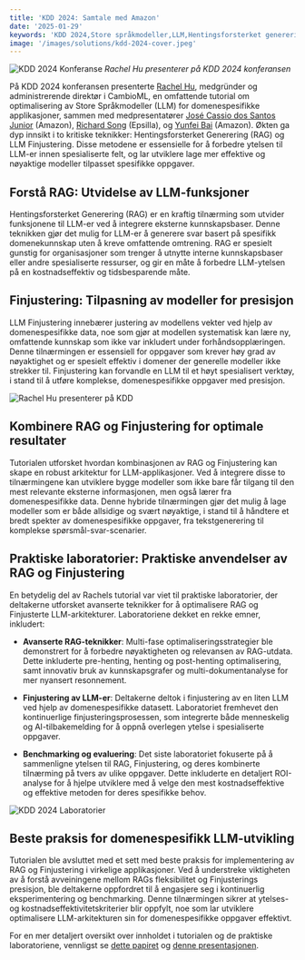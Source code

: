 ```yaml
---
title: 'KDD 2024: Samtale med Amazon'
date: '2025-01-29'
keywords: 'KDD 2024,Store språkmodeller,LLM,Hentingsforsterket generering,RAG,LLM finjustering,Amazon,domenespesifikk AI,maskinlæring,konferanse'
image: '/images/solutions/kdd-2024-cover.jpeg'
---
```


![KDD 2024 Konferanse](/images/solutions/kdd-2024-cover.jpeg)
_Rachel Hu presenterer på KDD 2024 konferansen_

På KDD 2024 konferansen presenterte [Rachel Hu](https://www.linkedin.com/in/rachelsonghu/), medgründer og administrerende direktør i CambioML, en omfattende tutorial om optimalisering av Store Språkmodeller (LLM) for domenespesifikke applikasjoner, sammen med medpresentatører [José Cassio dos Santos Junior](https://www.linkedin.com/in/jcassiojr/) (Amazon), [Richard Song](https://www.linkedin.com/in/renchu-richard-song-a4099247/) (Epsilla), og [Yunfei Bai](https://www.linkedin.com/in/yunfei-felix-bai-909b861/) (Amazon). Økten ga dyp innsikt i to kritiske teknikker: Hentingsforsterket Generering (RAG) og LLM Finjustering. Disse metodene er essensielle for å forbedre ytelsen til LLM-er innen spesialiserte felt, og lar utviklere lage mer effektive og nøyaktige modeller tilpasset spesifikke oppgaver.

## Forstå RAG: Utvidelse av LLM-funksjoner

Hentingsforsterket Generering (RAG) er en kraftig tilnærming som utvider funksjonene til LLM-er ved å integrere eksterne kunnskapsbaser. Denne teknikken gjør det mulig for LLM-er å generere svar basert på spesifikk domenekunnskap uten å kreve omfattende omtrening. RAG er spesielt gunstig for organisasjoner som trenger å utnytte interne kunnskapsbaser eller andre spesialiserte ressurser, og gir en måte å forbedre LLM-ytelsen på en kostnadseffektiv og tidsbesparende måte.

## Finjustering: Tilpasning av modeller for presisjon

LLM Finjustering innebærer justering av modellens vekter ved hjelp av domenespesifikke data, noe som gjør at modellen systematisk kan lære ny, omfattende kunnskap som ikke var inkludert under forhåndsopplæringen. Denne tilnærmingen er essensiell for oppgaver som krever høy grad av nøyaktighet og er spesielt effektiv i domener der generelle modeller ikke strekker til. Finjustering kan forvandle en LLM til et høyt spesialisert verktøy, i stand til å utføre komplekse, domenespesifikke oppgaver med presisjon.

![Rachel Hu presenterer på KDD](/images/solutions/kdd-2024-rachel.jpeg)

## Kombinere RAG og Finjustering for optimale resultater

Tutorialen utforsket hvordan kombinasjonen av RAG og Finjustering kan skape en robust arkitektur for LLM-applikasjoner. Ved å integrere disse to tilnærmingene kan utviklere bygge modeller som ikke bare får tilgang til den mest relevante eksterne informasjonen, men også lærer fra domenespesifikke data. Denne hybride tilnærmingen gjør det mulig å lage modeller som er både allsidige og svært nøyaktige, i stand til å håndtere et bredt spekter av domenespesifikke oppgaver, fra tekstgenerering til komplekse spørsmål-svar-scenarier.

## Praktiske laboratorier: Praktiske anvendelser av RAG og Finjustering

En betydelig del av Rachels tutorial var viet til praktiske laboratorier, der deltakerne utforsket avanserte teknikker for å optimalisere RAG og Finjusterte LLM-arkitekturer. Laboratoriene dekket en rekke emner, inkludert:

- **Avanserte RAG-teknikker**: Multi-fase optimaliseringsstrategier ble demonstrert for å forbedre nøyaktigheten og relevansen av RAG-utdata. Dette inkluderte pre-henting, henting og post-henting optimalisering, samt innovativ bruk av kunnskapsgrafer og multi-dokumentanalyse for mer nyansert resonnement.

- **Finjustering av LLM-er**: Deltakerne deltok i finjustering av en liten LLM ved hjelp av domenespesifikke datasett. Laboratoriet fremhevet den kontinuerlige finjusteringsprosessen, som integrerte både menneskelig og AI-tilbakemelding for å oppnå overlegen ytelse i spesialiserte oppgaver.

- **Benchmarking og evaluering**: Det siste laboratoriet fokuserte på å sammenligne ytelsen til RAG, Finjustering, og deres kombinerte tilnærming på tvers av ulike oppgaver. Dette inkluderte en detaljert ROI-analyse for å hjelpe utviklere med å velge den mest kostnadseffektive og effektive metoden for deres spesifikke behov.

![KDD 2024 Laboratorier](/images/solutions/kdd-2024-labs.jpg)

## Beste praksis for domenespesifikk LLM-utvikling

Tutorialen ble avsluttet med et sett med beste praksis for implementering av RAG og Finjustering i virkelige applikasjoner. Ved å understreke viktigheten av å forstå avveiningene mellom RAGs fleksibilitet og Finjusterings presisjon, ble deltakerne oppfordret til å engasjere seg i kontinuerlig eksperimentering og benchmarking. Denne tilnærmingen sikrer at ytelses- og kostnadseffektivitetskriterier blir oppfylt, noe som lar utviklere optimalisere LLM-arkitekturen sin for domenespesifikke oppgaver effektivt.

For en mer detaljert oversikt over innholdet i tutorialen og de praktiske laboratoriene, vennligst se [dette papiret](https://dl.acm.org/doi/pdf/10.1145/3637528.3671445) og [denne presentasjonen](https://docs.google.com/presentation/d/18PJctnI-KbABE1El_AifjN_7eoHatuaoN8-2q57xpSw/edit#slide=id.g2f5cc21ff85_5_1096).
